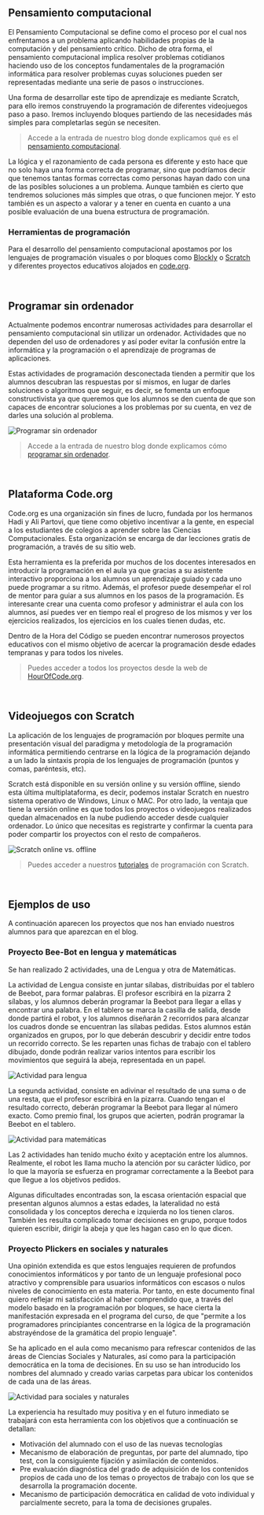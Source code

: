 ## Pensamiento computacional

El Pensamiento Computacional se define como el proceso por el cual nos enfrentamos a un problema aplicando habilidades propias de la computación y del pensamiento crítico. Dicho de otra forma, el pensamiento computacional implica resolver problemas cotidianos haciendo uso de los conceptos fundamentales de la programación informática para resolver problemas cuyas soluciones pueden ser representadas mediante una serie de pasos o instrucciones.

Una forma de desarrollar este tipo de aprendizaje es mediante Scratch, para ello iremos construyendo la programación de diferentes videojuegos paso a paso. Iremos incluyendo bloques partiendo de las necesidades más simples para completarlas según se necesiten.

> Accede a la entrada de nuestro blog donde explicamos qué es el [pensamiento computacional](https://www.programoergosum.es/blog/pensamiento-computacional-con-scratch/).

La lógica y el razonamiento de cada persona es diferente y esto hace que no solo haya una forma correcta de programar, sino que podríamos decir que tenemos tantas formas correctas como personas hayan dado con una de las posibles soluciones a un problema. Aunque también es cierto que tendremos soluciones más simples que otras, o que funcionen mejor. Y esto también es un aspecto a valorar y a tener en cuenta en cuanto a una posible evaluación de una buena estructura de programación.

### Herramientas de programación

Para el desarrollo del pensamiento computacional apostamos por los lenguajes de programación visuales o por bloques como [Blockly](https://developers.google.com/blockly/) o [Scratch](https://scratch.mit.edu) y diferentes proyectos educativos alojados en [code.org](https://code.org/).



<br />



## Programar sin ordenador

Actualmente podemos encontrar numerosas actividades para desarrollar el pensamiento computacional sin utilizar un ordenador. Actividades que no dependen del uso de ordenadores y así poder evitar la confusión entre la informática y la programación o el aprendizaje de programas de aplicaciones.

Estas actividades de programación desconectada tienden a permitir que los alumnos descubran las respuestas por sí mismos, en lugar de darles soluciones o algoritmos que seguir, es decir, se fomenta un enfoque constructivista ya que queremos que los alumnos se den cuenta de que son capaces de encontrar soluciones a los problemas por su cuenta, en vez de darles una solución al problema.

![](img/vasos.jpg "Programar sin ordenador")

> Accede a la entrada de nuestro blog donde explicamos cómo [programar sin ordenador](https://www.programoergosum.es/blog/aprender-a-programar-sin-ordenador/).



<br />



## Plataforma Code.org

Code.org es una organización sin fines de lucro, fundada por los hermanos Hadi y Ali Partovi, que tiene como objetivo incentivar a la gente, en especial a los estudiantes de colegios a aprender sobre las Ciencias Computacionales. Esta organización se encarga de dar lecciones gratis de programación, a través de su sitio web.

Esta herramienta es la preferida por muchos de los docentes interesados en introducir la programación en el aula ya que gracias a su asistente interactivo proporciona a los alumnos un aprendizaje guiado y cada uno puede programar a su ritmo. Además, el profesor puede desempeñar el rol de mentor para guiar a sus alumnos en los pasos de la programación. Es interesante crear una cuenta como profesor y administrar el aula con los alumnos, así puedes ver en tiempo real el progreso de los mismos y ver los ejercicios realizados, los ejercicios en los cuales tienen dudas, etc.

Dentro de la Hora del Código se pueden encontrar numerosos proyectos educativos con el mismo objetivo de acercar la programación desde edades tempranas y para todos los niveles.

> Puedes acceder a todos los proyectos desde la web de [HourOfCode.org](https://hourofcode.com/es/learn).



<br />



## Videojuegos con Scratch

La aplicación de los lenguajes de programación por bloques permite una presentación visual del paradigma y metodología de la programación informática permitiendo centrarse en la lógica de la programación dejando a un lado la sintaxis propia de los lenguajes de programación (puntos y comas, paréntesis, etc).

Scratch está disponible en su versión online y su versión offline, siendo esta última multiplataforma, es decir, podemos instalar Scratch en nuestro sistema operativo de Windows, Linux o MAC. Por otro lado, la ventaja que tiene la versión online es que todos los proyectos o videojuegos realizados quedan almacenados en la nube pudiendo acceder desde cualquier ordenador. Lo único que necesitas es registrarte y confirmar la cuenta para poder compartir los proyectos con el resto de compañeros.

![](img/scratch.jpg "Scratch online vs. offline")

> Puedes acceder a nuestros [tutoriales](https://www.programoergosum.es/tutoriales/tags/scratch) de programación con Scratch.



<br />



## Ejemplos de uso

A continuación aparecen los proyectos que nos han enviado nuestros alumnos para que aparezcan en el blog.

### Proyecto Bee-Bot en lengua y matemáticas

<!--
> Este proyecto ha sido realizado por Alberto Campos, dirigido a un grupo de 24 alumnos, de primer curso de Primaria. 
-->

Se han realizado 2 actividades, una de Lengua y otra de Matemáticas. 

La actividad de Lengua consiste en juntar sílabas, distribuidas por el tablero de Beebot, para formar palabras. El profesor escribirá en la pizarra 2 sílabas, y los alumnos deberán programar la Beebot para llegar a ellas y encontrar una palabra. En el tablero se marca la casilla de salida, desde donde partirá el robot, y los alumnos diseñarán 2 recorridos para alcanzar los cuadros donde se encuentran las sílabas pedidas. Estos alumnos están organizados en grupos, por lo que deberán descubrir y decidir entre todos un recorrido correcto. Se les reparten unas fichas de trabajo con el tablero dibujado, donde podrán realizar varios intentos para escribir los movimientos que seguirá la abeja, representada en un papel.

![](img/proyecto-alberto-1.jpg "Actividad para lengua")

La segunda actividad, consiste en adivinar el resultado de una suma o de una resta, que el profesor escribirá en la pizarra. Cuando tengan el resultado correcto, deberán programar la Beebot para llegar al número exacto. Como premio final, los grupos que acierten, podrán programar la Beebot en el tablero.

![](img/proyecto-alberto-2.jpg "Actividad para matemáticas")

Las 2 actividades han tenido mucho éxito y aceptación entre los alumnos. Realmente, el robot les llama mucho la atención por su carácter lúdico, por lo que la mayoría se esfuerza en programar correctamente a la Beebot para que llegue a los objetivos pedidos.

Algunas dificultades encontradas son, la escasa orientación espacial que presentan algunos alumnos a estas edades, la lateralidad no está consolidada y los conceptos derecha e izquierda no los tienen claros. También les resulta complicado tomar decisiones en grupo, porque todos quieren escribir, dirigir la abeja y que les hagan caso en lo que dicen.

### Proyecto Plickers en sociales y naturales

<!--
> Este proyecto ha sido realizado por Antonio Ludeña.
-->

Una opinión extendida es que estos lenguajes requieren de profundos conocimientos informáticos y por tanto de un lenguaje profesional poco atractivo y comprensible para usuarios informáticos con escasos o nulos niveles de conocimiento en esta materia. Por tanto, en este documento final quiero reflejar mi satisfacción al haber comprendido que, a través del modelo basado en la programación por bloques, se hace cierta la manifestación expresada en el programa del curso, de que "permite a los programadores principiantes concentrarse en la lógica de la programación abstrayéndose de la gramática del propio lenguaje".

Se ha aplicado en el aula como mecanismo para refrescar contenidos de las áreas de Ciencias Sociales y Naturales, así como para la participación democrática en la toma de decisiones. En su uso se han introducido los nombres del alumnado y creado varias carpetas para ubicar los contenidos de cada una de las áreas.

![](img/proyecto-antonio.jpg "Actividad para sociales y naturales")

La experiencia ha resultado muy positiva y en el futuro inmediato se trabajará con esta herramienta con los objetivos que a continuación se detallan:

- Motivación del alumnado con el uso de las nuevas tecnologías
- Mecanismo de elaboración de preguntas, por parte del alumnado, tipo test, con la consiguiente fijación y asimilación de contenidos.
- Pre evaluación diagnóstica del grado de adquisición de los contenidos propios de cada uno de los temas o proyectos de trabajo con los que se desarrolla la programación docente.
- Mecanismo de participación democrática en calidad de voto individual y parcialmente secreto, para la toma de decisiones grupales.
